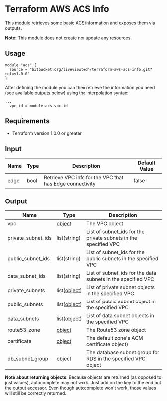 # Terraform AWS ACS Info

This module retrieves some basic [ACS](https://bitbucket.org/liveviewtech/aws-acs) information and exposes them via outputs. 

**Note:** This module does not create nor update any resources.

## Usage

```hcl
module "acs" {
  source = "bitbucket.org/liveviewtech/terraform-aws-acs-info.git?ref=v1.0.0"
}
```

After defining the module you can then retrieve the information you need (see available [outputs](#output) below) using the interpolation syntax:

```hcl
...
  vpc_id = module.acs.vpc.id

```

## Requirements

* Terraform version 1.0.0 or greater

## Input

| Name              | Type | Description                                                 | Default Value |
| ----------------- | ---- | ----------------------------------------------------------- | ------------- |
| edge | bool | Retrieve VPC info for the VPC that has Edge connectivity | false         |

## Output

| Name                      | Type                                                                                                     | Description                                                                                                           |
| ------------------------- | -------------------------------------------------------------------------------------------------------- | --------------------------------------------------------------------------------------------------------------------- |
| vpc                       | [object](https://www.terraform.io/docs/providers/aws/d/vpc.html#attributes-reference)                    | The VPC object                                                                                                        |
| private_subnet_ids        | list(string)                                                                                             | List of subnet_ids for the private subnets in the specified VPC                                                       |
| public_subnet_ids         | list(string)                                                                                             | List of subnet_ids for the public subnets in the specified VPC                                                        |
| data_subnet_ids           | list(string)                                                                                             | List of subnet_ids for the data subnets in the specified VPC                                                          |
| private_subnets           | list([object](https://www.terraform.io/docs/providers/aws/r/subnet.html#attributes-reference))           | List of private subnet objects in the specified VPC                                                                   |
| public_subnets            | list([object](https://www.terraform.io/docs/providers/aws/r/subnet.html#attributes-reference))           | List of public subnet object in the specified VPC                                                                     |
| data_subnets              | list([object](https://www.terraform.io/docs/providers/aws/r/subnet.html#attributes-reference))           | List of data subnet objects in the specified VPC                                                                      |
| route53_zone              | [object](https://www.terraform.io/docs/providers/aws/r/route53_zone.html#attributes-reference)           | The Route53 zone object                                                                                               |
| certificate               | [object](https://www.terraform.io/docs/providers/aws/d/acm_certificate.html#attributes-reference)        | The default zone's ACM certificate object)                                                                            |
| db_subnet_group           | [object](https://registry.terraform.io/providers/hashicorp/aws/latest/docs/data-sources/db_subnet_group) | The database subnet group for RDS in the specified VPC object                                                         |

**Note about returning objects**: Because objects are returned (as opposed to just values), autocomplete may not work. Just add on the key to the end out the output accessor. Even though autocomplete won't work, those values will still be correctly returned.
